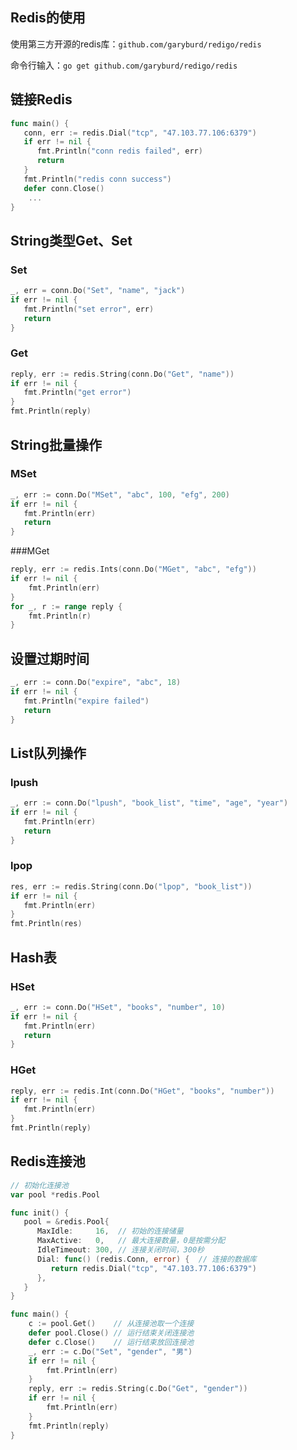 ## Redis的使用

使用第三方开源的redis库：`github.com/garyburd/redigo/redis`

命令行输入：`go get github.com/garyburd/redigo/redis`

## 链接Redis

```go
func main() {
   conn, err := redis.Dial("tcp", "47.103.77.106:6379")
   if err != nil {
      fmt.Println("conn redis failed", err)
      return
   }
   fmt.Println("redis conn success")
   defer conn.Close()
    ...
}
```

## String类型Get、Set

### Set

```go
_, err = conn.Do("Set", "name", "jack")
if err != nil {
   fmt.Println("set error", err)
   return
}
```

### Get

```go
reply, err := redis.String(conn.Do("Get", "name"))
if err != nil {
   fmt.Println("get error")
}
fmt.Println(reply)
```

## String批量操作

### MSet

```go
_, err := conn.Do("MSet", "abc", 100, "efg", 200)
if err != nil {
   fmt.Println(err)
   return
}
```

###MGet

```go
reply, err := redis.Ints(conn.Do("MGet", "abc", "efg"))
if err != nil {
    fmt.Println(err)
}
for _, r := range reply {
    fmt.Println(r)
}
```

## 设置过期时间

```go
_, err := conn.Do("expire", "abc", 18)
if err != nil {
   fmt.Println("expire failed")
   return
}
```

## List队列操作

### lpush

```go
_, err := conn.Do("lpush", "book_list", "time", "age", "year")
if err != nil {
   fmt.Println(err)
   return
}
```

### lpop

```go
res, err := redis.String(conn.Do("lpop", "book_list"))
if err != nil {
   fmt.Println(err)
}
fmt.Println(res)
```

## Hash表

### HSet

```go
_, err := conn.Do("HSet", "books", "number", 10)
if err != nil {
   fmt.Println(err)
   return
}
```

### HGet

```go
reply, err := redis.Int(conn.Do("HGet", "books", "number"))
if err != nil {
   fmt.Println(err)
}
fmt.Println(reply)
```

## Redis连接池

```go
// 初始化连接池
var pool *redis.Pool

func init() {
   pool = &redis.Pool{
      MaxIdle:     16,  // 初始的连接储量
      MaxActive:   0,   // 最大连接数量，0是按需分配
      IdleTimeout: 300, // 连接关闭时间，300秒
      Dial: func() (redis.Conn, error) {  // 连接的数据库
         return redis.Dial("tcp", "47.103.77.106:6379")
      },
   }
}

func main() {
	c := pool.Get()    // 从连接池取一个连接
	defer pool.Close() // 运行结束关闭连接池
	defer c.Close()    // 运行结束放回连接池
	_, err := c.Do("Set", "gender", "男")
	if err != nil {
		fmt.Println(err)
	}
	reply, err := redis.String(c.Do("Get", "gender"))
	if err != nil {
		fmt.Println(err)
	}
	fmt.Println(reply)
}
```